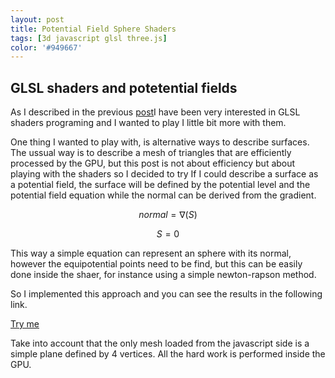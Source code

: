 ```yaml
---
layout: post
title: Potential Field Sphere Shaders
tags: [3d javascript glsl three.js]
color: '#949667'
---
```


## GLSL shaders and potetential fields

As I described in the previous [post](../../../../2014/06/04/glsl-shaders/)I have been very interested in GLSL shaders programing and I wanted to play I little bit more with them.

One thing I wanted to play with, is alternative ways to describe surfaces. The ussual way is to describe a mesh of triangles that are efficiently processed by the GPU, but this post is not about efficiency but about playing with the shaders so I decided to try If I could describe a surface as a potential field, the surface will be defined by the potential level and the potential field equation while the normal can be derived from the gradient.

$$ normal = \nabla (S) $$
   
$$   S = 0 $$

This way a simple equation can represent an sphere with its normal, however the equipotential points need to be find, but this can be easily done inside the shaer, for instance using a simple newton-rapson method.

So I implemented this approach and you can see the results in the following link.

[Try me](http://rulonder.github.io/shaders_test/index5.html)

Take into account that the only mesh loaded from the javascript side is a simple plane defined by 4 vertices. All the hard work is performed inside the GPU.
